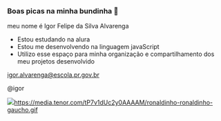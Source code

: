### Boas picas na minha bundinha 🖤

meu nome é Igor Felipe da Silva Alvarenga

- Estou estudando na alura
- Estou me desenvolvendo na linguagem javaScript
- Utilizo esse espaço para minha organização e compartilhamento dos meu projetos desenvolvido

igor.alvarenga@escola.pr.gov.br

@igor

![](https://media.tenor.com/tP7v1dUc2y0AAAAM/ronaldinho-ronaldinho-gaucho.gif)https://media.tenor.com/tP7v1dUc2y0AAAAM/ronaldinho-ronaldinho-gaucho.gif

